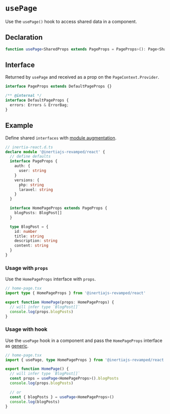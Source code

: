 # `usePage` <Badge type="warning" text="hook" />

Use the `usePage()` hook to access shared data in a component.

## Declaration

```ts
function usePage<SharedProps extends PageProps = PageProps>(): Page<SharedProps>
```

## Interface

Returned by `usePage` and received as a prop on the `PageContext.Provider`.

```ts
interface PageProps extends DefaultPageProps {}

/** @internal */
interface DefaultPageProps {
  errors: Errors & ErrorBag;
}
```

## Example

Define shared `interfaces` with [module augmentation](https://www.typescriptlang.org/docs/handbook/declaration-merging.html#module-augmentation).

```ts
// inertia-react.d.ts
declare module '@inertiajs-revamped/react' {
  // define defaults
  interface PageProps {
    auth: {
      user: string
    }
    versions: {
      php: string
      laravel: string
    }
  }

  interface HomePageProps extends PageProps {
    blogPosts: BlogPost[]
  }

  type BlogPost = {
    id: number
    title: string
    description: string
    content: string
  }
}
```

### Usage with `props`

Use the `HomePageProps` interface with `props`.

```ts
// home-page.tsx
import type { HomePageProps } from '@inertiajs-revamped/react'

export function HomePage(props: HomePageProps) {
  // will infer type `BlogPost[]`
  console.log(props.blogPosts)
}
```

### Usage with hook

Use the `usePage` hook in a component and pass the `HomePageProps` interface as [generic](https://www.typescriptlang.org/docs/handbook/2/generics.html).

```ts
// home-page.tsx
import { usePage, type HomePageProps } from '@inertiajs-revamped/react'

export function HomePage() {
  // will infer type `BlogPost[]`
  const props = usePage<HomePageProps>().blogPosts
  console.log(props.blogPosts)

  // or
  const { blogPosts } = usePage<HomePageProps>()
  console.log(blogPosts)
}
```
